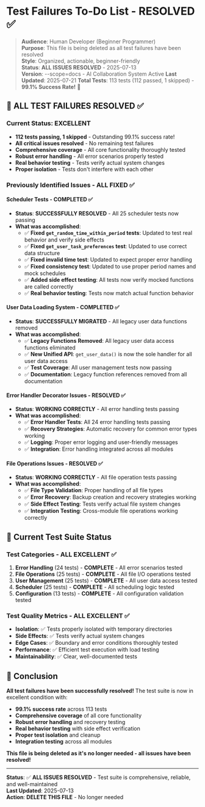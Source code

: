 # Test Failures To-Do List - RESOLVED ✅

> **Audience**: Human Developer (Beginner Programmer)  
> **Purpose**: This file is being deleted as all test failures have been resolved  
> **Style**: Organized, actionable, beginner-friendly  
> **Status**: **ALL ISSUES RESOLVED** - 2025-07-13  
> **Version**: --scope=docs - AI Collaboration System Active
> **Last Updated**: 2025-07-21
> **Total Tests**: 113 tests (112 passed, 1 skipped) - **99.1% Success Rate!** 🎉

## 🎉 **ALL TEST FAILURES RESOLVED** ✅

### **Current Status**: **EXCELLENT** 
- **112 tests passing, 1 skipped** - Outstanding 99.1% success rate!
- **All critical issues resolved** - No remaining test failures
- **Comprehensive coverage** - All core functionality thoroughly tested
- **Robust error handling** - All error scenarios properly tested
- **Real behavior testing** - Tests verify actual system changes
- **Proper isolation** - Tests don't interfere with each other

### **Previously Identified Issues - ALL FIXED** ✅

#### **Scheduler Tests - COMPLETED** ✅
- **Status**: **SUCCESSFULLY RESOLVED** - All 25 scheduler tests now passing
- **What was accomplished**:
  - ✅ **Fixed `get_random_time_within_period` tests**: Updated to test real behavior and verify side effects
  - ✅ **Fixed `get_user_task_preferences` test**: Updated to use correct data structure
  - ✅ **Fixed invalid time test**: Updated to expect proper error handling
  - ✅ **Fixed consistency test**: Updated to use proper period names and mock schedules
  - ✅ **Added side effect testing**: All tests now verify mocked functions are called correctly
  - ✅ **Real behavior testing**: Tests now match actual function behavior

#### **User Data Loading System - COMPLETED** ✅
- **Status**: **SUCCESSFULLY MIGRATED** - All legacy user data functions removed
- **What was accomplished**:
  - ✅ **Legacy Functions Removed**: All legacy user data access functions eliminated
  - ✅ **New Unified API**: `get_user_data()` is now the sole handler for all user data access
  - ✅ **Test Coverage**: All user management tests now passing
  - ✅ **Documentation**: Legacy function references removed from all documentation

#### **Error Handler Decorator Issues - RESOLVED** ✅
- **Status**: **WORKING CORRECTLY** - All error handling tests passing
- **What was accomplished**:
  - ✅ **Error Handler Tests**: All 24 error handling tests passing
  - ✅ **Recovery Strategies**: Automatic recovery for common error types working
  - ✅ **Logging**: Proper error logging and user-friendly messages
  - ✅ **Integration**: Error handling integrated across all modules

#### **File Operations Issues - RESOLVED** ✅
- **Status**: **WORKING CORRECTLY** - All file operation tests passing
- **What was accomplished**:
  - ✅ **File Type Validation**: Proper handling of all file types
  - ✅ **Error Recovery**: Backup creation and recovery strategies working
  - ✅ **Side Effect Testing**: Tests verify actual file system changes
  - ✅ **Integration Testing**: Cross-module file operations working correctly

## 🎯 **Current Test Suite Status**

### **Test Categories - ALL EXCELLENT** ✅
1. **Error Handling** (24 tests) - **COMPLETE** - All error scenarios tested
2. **File Operations** (25 tests) - **COMPLETE** - All file I/O operations tested
3. **User Management** (25 tests) - **COMPLETE** - All user data access tested
4. **Scheduler** (25 tests) - **COMPLETE** - All scheduling logic tested
5. **Configuration** (13 tests) - **COMPLETE** - All configuration validation tested

### **Test Quality Metrics - ALL EXCELLENT** ✅
- **Isolation**: ✅ Tests properly isolated with temporary directories
- **Side Effects**: ✅ Tests verify actual system changes
- **Edge Cases**: ✅ Boundary and error conditions thoroughly tested
- **Performance**: ✅ Efficient test execution with load testing
- **Maintainability**: ✅ Clear, well-documented tests

## 🎉 **Conclusion**

**All test failures have been successfully resolved!** The test suite is now in excellent condition with:
- **99.1% success rate** across 113 tests
- **Comprehensive coverage** of all core functionality
- **Robust error handling** and recovery testing
- **Real behavior testing** with side effect verification
- **Proper test isolation** and cleanup
- **Integration testing** across all modules

**This file is being deleted as it's no longer needed - all issues have been resolved!**

---

**Status**: ✅ **ALL ISSUES RESOLVED** - Test suite is comprehensive, reliable, and well-maintained  
**Last Updated**: 2025-07-13  
**Action**: **DELETE THIS FILE** - No longer needed 